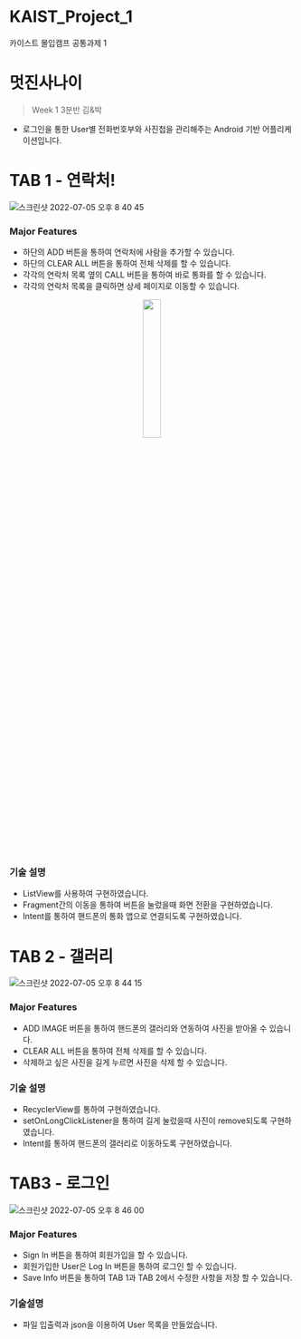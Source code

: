# KAIST_Project_1
카이스트 몰입캠프 공통과제 1
# 멋진사나이

> Week 1 3분반 김&박
> 
- 로그인을 통한 User별 전화번호부와 사진첩을 관리해주는 Android 기반 어플리케이션입니다.

# TAB 1 - 연락처!

![스크린샷 2022-07-05 오후 8 40 45](https://user-images.githubusercontent.com/65712771/177319509-0d02632a-aa33-4895-987f-8649daca7f10.png)

### Major Features


- 하단의 ADD 버튼을 통하여 연락처에 사람을 추가할 수 있습니다.
- 하단의 CLEAR ALL 버튼을 통하여 전체 삭제를 할 수 있습니다.
- 각각의 연락처 목록 옆의 CALL 버튼을 통하여  바로 통화를 할 수 있습니다.
- 각각의 연락처 목록을 클릭하면 상세 페이지로 이동할 수 있습니다.
<p align="center">
<img src = "https://user-images.githubusercontent.com/65712771/177320563-945be3c4-6bf8-477f-a33b-acea9db244b9.png" width="25%" height="25%">

### 기술 설명

- ListView를 사용하여 구현하였습니다.
- Fragment간의 이동을 통하여 버튼을 눌렀을때 화면 전환을 구현하였습니다.
- Intent를 통하여 핸드폰의 통화 앱으로 연결되도록 구현하였습니다.

# TAB 2 - 갤러리

![스크린샷 2022-07-05 오후 8 44 15](https://user-images.githubusercontent.com/65712771/177320107-2aa80d1b-5fae-4550-a17f-852506d638f5.png)

### Major Features

- ADD IMAGE 버튼을 통하여 핸드폰의 갤러리와 연동하여 사진을 받아올 수 있습니다.
- CLEAR ALL 버튼을 통하여 전체 삭제를 할 수 있습니다.
- 삭제하고 싶은 사진을 길게 누르면 사진을 삭제 할 수 있습니다.

### 기술 설명

- RecyclerView를 통하여 구현하였습니다.
- setOnLongClickListener을 통하여 길게 눌렀을때 사진이 remove되도록 구현하였습니다.
- Intent를 통하여 핸드폰의 갤러리로 이동하도록 구현하였습니다.

# TAB3 - 로그인

![스크린샷 2022-07-05 오후 8 46 00](https://user-images.githubusercontent.com/65712771/177320375-32efc2d2-6a9c-490c-ad9c-c27aa5a41974.png)

### Major Features

- Sign In 버튼을 통하여 회원가입을 할 수 있습니다.
- 회원가입한 User은 Log In 버튼을 통하여 로그인 할 수 있습니다.
- Save Info 버튼을 통하여 TAB 1과 TAB 2에서 수정한 사항을 저장 할 수 있습니다.

### 기술설명

- 파일 입출력과 json을 이용하여 User 목록을 만들었습니다.
